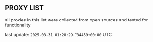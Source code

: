 ## PROXY LIST

all proxies in this list were collected from open sources and tested for functionality

last update: `2025-03-31 01:28:29.734459+00:00` UTC